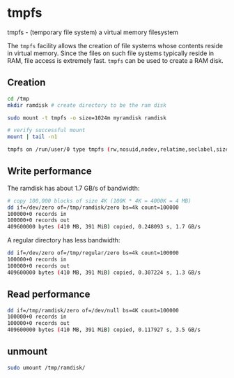# tmpfs

tmpfs - (temporary file system) a virtual memory filesystem

The `tmpfs` facility allows the creation of file systems whose contents reside in virtual memory. Since the files on such file systems typically reside in RAM, file access is extremely fast. `tmpfs` can be used to create a RAM disk.

## Creation

```bash
cd /tmp
mkdir ramdisk # create directory to be the ram disk

sudo mount -t tmpfs -o size=1024m myramdisk ramdisk
```

```bash
# verify successful mount
mount | tail -n1

tmpfs on /run/user/0 type tmpfs (rw,nosuid,nodev,relatime,seclabel,size=210061588k,mode=700,inode64
```

## Write performance

The ramdisk has about 1.7 GB/s of bandwidth:
```bash
# copy 100,000 blocks of size 4K (100K * 4K = 4000K = 4 MB)
dd if=/dev/zero of=/tmp/ramdisk/zero bs=4k count=100000
100000+0 records in
100000+0 records out
409600000 bytes (410 MB, 391 MiB) copied, 0.248093 s, 1.7 GB/s
```

A regular directory has less bandwidth:
```bash
dd if=/dev/zero of=/tmp/regular/zero bs=4k count=100000
100000+0 records in
100000+0 records out
409600000 bytes (410 MB, 391 MiB) copied, 0.307224 s, 1.3 GB/s
```

## Read performance
```bash
dd if=/tmp/ramdisk/zero of=/dev/null bs=4K count=100000
100000+0 records in
100000+0 records out
409600000 bytes (410 MB, 391 MiB) copied, 0.117927 s, 3.5 GB/s
```

## unmount
```bash
sudo umount /tmp/ramdisk/
```
